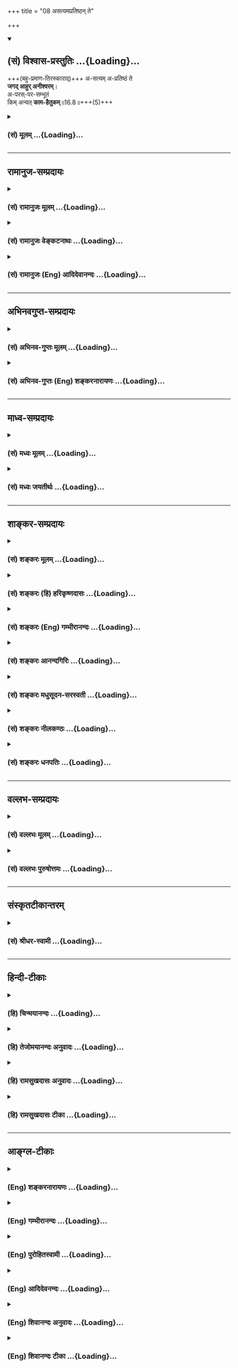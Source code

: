 +++
title = "08 असत्यमप्रतिष्ठन् ते"

+++
<div class="js_include" newlevelforh1="2" title="(सं) विश्वास-प्रस्तुतिः" unfilled url="/mahAbhAratam/vyAsaH/shlokashaH/06-bhIShma-parva/03-bhagavad-gItA-parva/saMskRtam/vishvAsa-prastutiH/16_daivAsura-sampad-vib/08_asatyamapratiShTh.md">
<details open><summary><h2>(सं) विश्वास-प्रस्तुतिः ...{Loading}...</h2></summary>

+++(बहु-प्रमाण-तिरस्काराद्)+++ अ-सत्यम् अ-प्रतिष्ठं ते  
**जगद् आहुर् अनीश्वरम्**।  
अ-परस्-पर-सम्भूतं  
किम् अन्यत् **काम-हैतुकम्**॥16.8॥+++(5)+++
</details>
</div>
<div class="js_include collapsed" newlevelforh1="3" title="(सं) मूलम्" unfilled url="/mahAbhAratam/vyAsaH/shlokashaH/06-bhIShma-parva/03-bhagavad-gItA-parva/saMskRtam/mUlam/16_daivAsura-sampad-vib/08_asatyamapratiShTh.md">
<details><summary><h3>(सं) मूलम् ...{Loading}...</h3></summary>

असत्यमप्रतिष्ठं ते जगदाहुरनीश्वरम्।  
अपरस्परसम्भूतं किमन्यत्कामहैतुकम्।।16.8।।
</details>
</div>


_________________
## रामानुज-सम्प्रदायः
<div class="js_include collapsed" newlevelforh1="3" title="(सं) रामानुजः मूलम्" unfilled url="/mahAbhAratam/vyAsaH/shlokashaH/06-bhIShma-parva/03-bhagavad-gItA-parva/saMskRtam/rAmAnujaH/mUlam/16_daivAsura-sampad-vib/08_asatyamapratiShTh.md">
<details><summary><h3>(सं) रामानुजः मूलम् ...{Loading}...</h3></summary>

।।16.8।।**असत्यं जगत्** एतत् सत्यशब्दनिर्दिष्टब्रह्मकार्यतया
ब्रह्मात्मकम् इति न आहुः। **अप्रतिष्ठं** तथा ब्रह्मणि प्रतिष्ठितम् इति न
वदन्ति। ब्रह्मणा अनन्तेन धृता हि पृथिवी; सर्वान् लोकान् बिभर्ति।
यथोक्तन्तेनेयं नागवर्येण शिरसा विधृता मही। बिभर्ति मालां लोकानां
सदेवासुरमानुषाम्।। (वि॰ पु॰ 2।5।27) इति।  
  
अनीश्वरं सत्यसंकल्पेन परब्रह्मणा सर्वेश्वरेण मया एतत् नियमितम् इति च न
वदन्ति। अहं सर्वस्यं प्रभवो मत्तः सर्वं प्रवर्तते। (गीता 10।8) इति हि
उक्तम्। वदन्ति च एवम् **अपरस्परसम्भूतं किम् अन्यत्** योषित्पुरुषयोः
परस्परसम्बन्धेन जातम् इदं मनुष्यपश्वादिकम् उपलभ्यते। अनेवंभूतं किम्
अन्यद् उपलभ्यते किञ्चिद् अपि न उपलभ्यते इत्यर्थः। अतः सर्वम् इदं जगत्
**कामहेतुकम्** इति।

</details>
</div>
<div class="js_include collapsed" newlevelforh1="3" title="(सं) रामानुजः वेङ्कटनाथः" unfilled url="/mahAbhAratam/vyAsaH/shlokashaH/06-bhIShma-parva/03-bhagavad-gItA-parva/saMskRtam/rAmAnujaH/venkaTanAthaH/16_daivAsura-sampad-vib/08_asatyamapratiShTh.md">
<details><summary><h3>(सं) रामानुजः वेङ्कटनाथः ...{Loading}...</h3></summary>

  
  
।।16.8।। एवं न सत्यस्याभाषणमात्रम् अपितु तद्विपरीतभाषणमस्तीत्यनन्तरमुच्यत
इत्याह -- किञ्चेति। असत्यशब्दोऽत्र न मिथ्यात्वपरः; तस्य
लोकोपलब्धिस्ववचनविरोधादिभिरेव प्रतिक्षिप्तत्वेन अतिस्थूलत्वात्; परमार्थं
स्थिरं चैश्वर्यमभिमत्य निरूढाभिनिवेशानामासुराणां
प्रपञ्चमिथ्यात्वकूटयुक्तिभिः प्रतार्यत्वासम्भवाच्च। यथा वयमनृतप्रायाः;
तथा सर्वं जगदिति प्राहुः (शं.) इति व्याख्याऽपि मन्दा; जगच्छब्दस्य
चेतनमात्रविषयत्वाभावात् निषेधानां चात्र
पूर्वोक्ताकारव्यतिरेकपरत्वात्;अप्रतिष्ठमनीश्वरम्
इतिवच्छास्त्रसिद्धप्रतिषेधपरत्वात्; असुराणां च शास्त्रप्रद्वेषशीलत्वात्।
अतोऽत्र शास्त्रसिद्धस्य प्रतिषेधपरोऽयं शब्दः। तच्च सत्यं ब्रह्मैवेति
सत्यं ज्ञानमनन्तं ब्रह्म \[तै.उ.2।1\] इत्यादिषु प्रसिद्धम्। छान्दोग्ये च
चेतनाचेतननियन्तृत्वेन ब्रह्मनामतयाऽसौ निरुक्तः -- तस्य ह वा एतस्य
ब्रह्मणो नाम सत्यमिति। तानि ह वा एतानि त्रीण्यक्षराणि; सत्; ति; यम्;
इति। तद्यत्सत्तदमृतम्। अथ यत्ति तन्मर्त्यमथ यद्यं तेनोभे यच्छति यदनेनोभे
यच्छति तस्माद्यमहरहर्वा एवंवित्स्वर्गं लोकमेति \[छां.उ.7।3।45\] इति।
अतोऽत्र कपिलगुरुकुमारिलजिनसुगतचार्वाकादिमतानुवर्तिन इवाब्रह्मात्मकं
जगदाहुरिति विवक्षामाह -- सत्यशब्देति। अप्रतिष्ठशब्देनापि
सर्वलोकविरोधादिभिः प्रत्यक्षसिद्धप्रतिष्ठानिषेधासम्भवाच्छास्त्रेषु
प्रतिष्ठात्वेन उपदिष्टसर्वप्रतिषेधविवक्षामाह -- तथेति। तदेवोदाहरणविशेषेण
विवृणोति -- ब्रह्मणाऽनन्तेनेति। एतेन प्रतिष्ठाशब्दस्य
धर्माधर्ममात्रपरत्वेन व्याख्या निरस्ता। सर्वाल्ँलोकान् बिभर्तीति स्वरूपतः
कार्यतश्चेति भावः। आदिकूर्मशेषदिङ्नागप्रभृतिभिर्मही विधृतेति
शास्त्रेणोक्ते हि हैतुकैरेवं जल्प्यतेधर्ता धरित्र्या यदि
कश्चिदन्यस्तस्यापरस्तस्य परस्ततोऽन्यः। एवं हि तेषामनवस्थितिः स्यात्ततो
हि भर्त्र्या भुव एव शक्तिः इति। वायुवेगवशाच्च भूभ्रमणवादं केचिदिच्छन्ति।
गुरुत्वान्नित्यपतनं च जैनाः। अनीश्वरशब्दोऽप्यत्र न
प्रतिमाराजादिलौकिकेश्वरप्रतिषेधार्थः; तैस्तत्प्रतिषेधाभावात्।
यथानुवदन्ति -- लोकव्यवहारसिद्ध इति चार्वाकाः इति। नच
ब्रह्मनिषेधमात्रार्थःअसत्यम् इत्यादिना पुनरुक्तेः। अतोऽत्र
व्युत्पत्त्यनुसारेणालौकिकनियन्तृनिषेधे तात्पर्यमित्याह --
सत्यसङ्कल्पेनेत्यादिना। अयस्कान्तादिवदचित्स्वभावजीवाजीवात्मकं सर्वं
जगदेतन्निरीश्वरमिति जैनादिदृष्ट्या धर्मादिमात्रवशाद्वा;परमेश्वरसंज्ञो
ज्ञः किमन्यो मय्यवस्थितः,इतिवदाभिमानिकेश्वरशासनाद्वा;
देशकालावच्छिन्नेश्वरसमुदायप्रवाहवशाद्वा जगत्प्रवृत्तिरिति हि
तत्तन्मतमिति भावः। नियमितमिति -- ये तु
मद्व्यतिरिक्तान्प्रजापतिपशुपतिप्रभृतीनपि परमेश्वरत्वेन कल्पयन्ति; त
आसुरा एवेति भावः।  
  
अन्येऽपि केचिदीश्वराः प्रवर्तका दृश्यन्ते; श्रूयन्ते च तत्कथं भगवतः
सर्वनियमनम् इत्यत्राह -- अहं सर्वस्येति। अन्येषामपि नियन्तॄणां
नियमनरूपप्रवृत्तिर्भगवदधीनैव। तथाच सूत्रितं -- कर्ता
शास्त्रार्थवत्त्वात् \[ब्र.सू.2।4।1\] इत्युपक्रम्यपरात्तु तच्छ्रुतेः
\[ब्र.सू.2।3।41\] इति। एवं त्रिभिर्जगत उत्पत्तिस्थितिप्रवृत्तीनां
परब्रह्माधीनत्वं नेच्छन्तीत्युक्तं भवति; तत्र जगदुत्पत्तेः प्रतिज्ञातं
ब्रह्मनैरपेक्ष्यमन्यतः सिद्धतयैवमुपपादयन्तीत्याह -- वदन्ति
चैवमिति। अपरस्पर -- इत्यादिकं न पूर्वेणैकवाक्यम्;किमन्यत्
इत्यादेरनन्वयात्क्लिष्टकल्पनादनुपपत्तेश्च। एतदेवैषामासुरत्वे पर्याप्तं;
किमन्यदुच्यते इति कल्पना अध्याहारादिग्रस्ता। वदन्ति चैवमिति तु
नाध्याहारादिविवक्षयोक्तम्;एतां दृष्टिम्  
  

</details>
</div>
<div class="js_include collapsed" newlevelforh1="3" title="(सं) रामानुजः (Eng) आदिदेवानन्दः" unfilled url="/mahAbhAratam/vyAsaH/shlokashaH/06-bhIShma-parva/03-bhagavad-gItA-parva/saMskRtam/rAmAnujaH/english/AdidevAnandaH/16_daivAsura-sampad-vib/08_asatyamapratiShTh.md">
<details><summary><h3>(सं) रामानुजः (Eng) आदिदेवानन्दः ...{Loading}...</h3></summary>

16.8 They maintain that the universe is 'without truth,' viz., they do not accept that this universe, which is the effect of Brahman denoted by the term Satya, has Brahman for its Self. They contend that it is bereft of any 'foundation,' viz., they do not accept that it has Brahman for its foundation. Brahman as Ananta supports the earth and bears all the worlds, as declared in 'This earth, sustained upon the head of this great serpent, supports in its turn, this garland of worlds, along with their men, demons and gods' (V.P., 2.5.27). They say that it is 'without a Lord,' viz. they don't accept that this universe is controlled by Me,
the Lord of all, the Supreme Brahman, whose will is always true. It has been already averred: 'I am the origin of all; from Me proceed everything' (10.8). And they also contend thus: 'What else can exist without mutual causation;' i.e., except by the union of the male and the female among men, beasts etc. What else exists apart from this nature;
The meaning is that nothing else is seen. Therefore the entire world is rooted in sexual lust.

</details>
</div>


_________________
## अभिनवगुप्त-सम्प्रदायः
<div class="js_include collapsed" newlevelforh1="3" title="(सं) अभिनव-गुप्तः मूलम्" unfilled url="/mahAbhAratam/vyAsaH/shlokashaH/06-bhIShma-parva/03-bhagavad-gItA-parva/saMskRtam/abhinava-guptaH/mUlam/16_daivAsura-sampad-vib/08_asatyamapratiShTh.md">
<details><summary><h3>(सं) अभिनव-गुप्तः मूलम् ...{Loading}...</h3></summary>

।।16.8।। असत्यमिति। न किञ्चित् दृष्टादन्यत् कार्यं विद्यते यत्रेति
अकिञ्चित्कम्।

</details>
</div>
<div class="js_include collapsed" newlevelforh1="3" title="(सं) अभिनव-गुप्तः (Eng) शङ्करनारायणः" unfilled url="/mahAbhAratam/vyAsaH/shlokashaH/06-bhIShma-parva/03-bhagavad-gItA-parva/saMskRtam/abhinava-guptaH/english/shankaranArAyaNaH/16_daivAsura-sampad-vib/08_asatyamapratiShTh.md">
<details><summary><h3>(सं) अभिनव-गुप्तः (Eng) शङ्करनारायणः ...{Loading}...</h3></summary>

16.8 Asatyam etc. \[It\] has nothing beyond : Here there is no other
thing beyond what is seen.

</details>
</div>


_________________
## माध्व-सम्प्रदायः
<div class="js_include collapsed" newlevelforh1="3" title="(सं) मध्वः मूलम्" unfilled url="/mahAbhAratam/vyAsaH/shlokashaH/06-bhIShma-parva/03-bhagavad-gItA-parva/saMskRtam/madhvaH/mUlam/16_daivAsura-sampad-vib/08_asatyamapratiShTh.md">
<details><summary><h3>(सं) मध्वः मूलम् ...{Loading}...</h3></summary>

।।16.8।। जगतः सत्यं; प्रतिष्ठा; ईश्वरश्च विष्णुस्तद्वैपरीत्येनाहुः।
तस्योपनिषत्सत्यस्य सत्यमिति प्राणा वै सत्यं तेषामेव सत्यम्
\[बृ.उ.2।1।20\] इति हि श्रुतिः। द्वे वा व ब्रह्मणो रूपे मूर्तं चा(चैवा)
मूर्तं च मर्त्यं चामृतं च स्थितं च यच्च सच्च त्यच्च \[बृ.उ.2।3।1\] इति।
तस्योपनिषत्सत्यस्य सत्यम् \[बृ.उ.2।1।20मैत्र्यु.6।32\] इति एष
ह्येवैतत्सादयति यामयति चेति इति प्राचीनशालाश्रुतिः। परस्परसम्भवो
ह्युक्तःअन्नाद्भवन्ति भूतानि \[3।14\] इत्यादिना।

</details>
</div>
<div class="js_include collapsed" newlevelforh1="3" title="(सं) मध्वः जयतीर्थः" unfilled url="/mahAbhAratam/vyAsaH/shlokashaH/06-bhIShma-parva/03-bhagavad-gItA-parva/saMskRtam/madhvaH/jayatIrthaH/16_daivAsura-sampad-vib/08_asatyamapratiShTh.md">
<details><summary><h3>(सं) मध्वः जयतीर्थः ...{Loading}...</h3></summary>

।।16.8।। न केवलं जगतो मिथ्यात्वादिवदतामसुरत्वंअसत्यमप्रतिष्ठं ते
इत्यनेनोच्यते किन्तु जगज्जन्मादिकारणं विष्णुं ये न मन्यन्ते तेषां
सर्वेषामपीति भावेनाह -- **जगत** इति। **तद्वैपरीत्येने**ति। न विद्यते
सत्यमस्येत्यादि। जगतः सत्यं विष्णुरित्यत्र श्रुतिमाह -- **तस्ये**ति।
तस्य विष्णोः सत्यस्य सत्यमिति। उपनिषद्रहस्यं नाम कथम् प्राणा
मूर्तामूर्तं जगदिति यावत्। सत्यमित्युच्यते। तेषां प्राणानामेष विष्णुः
सत्यमित्यर्थः। एवं चेज्जगतो मुख्यं सत्यत्वं न भवेत्; अन्यथा
निर्धारणायोगादित्यतो मूर्तामूर्तात्मकस्य जगतः सत्यत्वं तावदन्यथा
श्रुत्यैव व्याचष्टे -- **द्वे वा वे**ति। रूपे प्रतिमे। तत्र मूर्तं
स्थितमिति सदिति चोच्यते। अमूर्तं तु यदिति त्यदिति चोच्यत इत्यर्थः। तथा च
सच्च त्यच्च सत्त्यमित्युक्तं भवति। इदानीं जगतः सत्यत्वं विष्णोः श्रुत्या
व्याचष्टे -- **तस्ये**ति। सादयति विशरणादिकं प्रापयतीति सत्; यामयति
नियच्छतीति यं; सच्च तद्यं च सत्त्यमित्यर्थः। प्रतिष्ठेश्वरश्चेति
प्रसिद्धमेव। अपरस्परसम्भूतं इत्यस्यापरं परस्मात् सम्भूतमिति व्याख्यानमसत्
प्रतिषेधप्रकरणात्। अतः परस्परसम्भूतं न भवतीत्याहुरित्येव व्याख्येयम्।
स्यादेवम्; यदि परस्परसम्भवो भगवतोऽभिमतः स्यात् इत्यत आह --
**परस्परे**ति। यद्वाऽनेन परव्याख्यानासाधुत्वमुपपादयति। भगवता
परस्परसम्भवस्योक्तत्वात् तद्वचनं कथमासुरं इति। ईश्वराक्षेपे तात्पर्यमिति
चेत्; न पुनरुक्तिप्रसङ्गात्।

</details>
</div>


_________________
## शाङ्कर-सम्प्रदायः
<div class="js_include collapsed" newlevelforh1="3" title="(सं) शङ्करः मूलम्" unfilled url="/mahAbhAratam/vyAsaH/shlokashaH/06-bhIShma-parva/03-bhagavad-gItA-parva/saMskRtam/shankaraH/mUlam/16_daivAsura-sampad-vib/08_asatyamapratiShTh.md">
<details><summary><h3>(सं) शङ्करः मूलम् ...{Loading}...</h3></summary>

।।16.8।। --,**असत्यं** यथा वयम् अनृतप्रायाः तथा इदं जगत् सर्वम् असत्यम्;
**अप्रतिष्ठं** च न अस्य धर्माधर्मौ प्रतिष्ठा अतः अप्रतिष्ठं च; इति
**ते** आसुराः जनाः **जगत् आहुः; अनीश्वरम्** न च धर्माधर्मसव्यपेक्षकः
अस्य शासिता ईश्वरः विद्यते इति अतः अनीश्वरं जगत् आहुः। किं च;
**अपरस्परसंभूतं** कामप्रयुक्तयोः स्त्रीपुरुषयोः अन्योन्यसंयोगात् जगत्
सर्वं संभूतम्। **किमन्यत् कामहैतुकं** कामहेतुकमेव कामहैतुकम्। किमन्यत्
जगतः कारणम् न किञ्चित् अदृष्टं धर्माधर्मादि कारणान्तरं विद्यते जगतः काम
एव प्राणिनां कारणम् इति लोकायतिकदृष्टिः इयम्।।

</details>
</div>
<div class="js_include collapsed" newlevelforh1="3" title="(सं) शङ्करः (हि) हरिकृष्णदासः" unfilled url="/mahAbhAratam/vyAsaH/shlokashaH/06-bhIShma-parva/03-bhagavad-gItA-parva/saMskRtam/shankaraH/hindI/harikRShNadAsaH/16_daivAsura-sampad-vib/08_asatyamapratiShTh.md">
<details><summary><h3>(सं) शङ्करः (हि) हरिकृष्णदासः ...{Loading}...</h3></summary>

।।16.8।। तथा --, वे आसुर स्वभाववाले मनुष्य कहा करते हैं कि जैसे हम झूठसे
भरे हुए हैं; वैसे ही यह सारा संसार भी झूठा और प्रतिष्ठारहित है; अर्थात्
धर्मअधर्म आदि इसका कोई आधार नहीं है; अतः निराधार है तथा अनीश्वर है;
अर्थात् पुण्यपापकी अपेक्षासे इसका शासन करनेवाला कोई स्वामी नहीं है; अतः
यह जगत् बिना ईश्वरका है। तथा कामसे प्रेरित हुए स्त्रीपुरुषोंका आपसमें
संयोग हो जानेसे ही सारा जगत् उत्पन्न हुआ है; अतः इस जगत्का कारण काम ही
है; दूसरा और क्या हो सकता है अर्थात् ( इसका ) धर्मअधर्मादि कोई दूसरा
अदृष्ट कारण नहीं है; केवल काम ही प्राणियोंका कारण है। यह लोकायतिकों की
दृष्टि है।

</details>
</div>
<div class="js_include collapsed" newlevelforh1="3" title="(सं) शङ्करः (Eng) गम्भीरानन्दः" unfilled url="/mahAbhAratam/vyAsaH/shlokashaH/06-bhIShma-parva/03-bhagavad-gItA-parva/saMskRtam/shankaraH/english/gambhIrAnandaH/16_daivAsura-sampad-vib/08_asatyamapratiShTh.md">
<details><summary><h3>(सं) शङ्करः (Eng) गम्भीरानन्दः ...{Loading}...</h3></summary>

16.8 Te, they, the domoniacal persons; ahuh, say; that the jagat, world;
is asatyam, unreal-as we ourselves are prone to falsehood, so is this
whole world unreal; apratistham, it has no basis, it does not have
righteousness and unrighteousness as its basis; it is anisvaram, without
a God-nor is there a God who rules this (world) according to
rigtheousness and unrighteousness (of beings). Hence they say that the
world is godless. Moreover, it is aparaspara-sambhutam, born of mutual
union. The whole world is born of the union of the male and female
impelled by passion. (That union is) kama-haitukam, brought about by
passion. Kama-haitukam and kama-hetukam are the same. Kim anyat, what
other (cause can there be); There exists to other unseen cause such as
righteousness, unrigtheousness, etc. Certainly, the passion of living
beings is the cause of the world. This is the view of the materialists.

</details>
</div>
<div class="js_include collapsed" newlevelforh1="3" title="(सं) शङ्करः आनन्दगिरिः" unfilled url="/mahAbhAratam/vyAsaH/shlokashaH/06-bhIShma-parva/03-bhagavad-gItA-parva/saMskRtam/shankaraH/AnandagiriH/16_daivAsura-sampad-vib/08_asatyamapratiShTh.md">
<details><summary><h3>(सं) शङ्करः आनन्दगिरिः ...{Loading}...</h3></summary>

।।16.8।। असुराणां जनानां विशेषणान्तराण्यपि सन्तीत्याह -- **किञ्चेति।**
विद्यत इत्याहुरिति पूर्वेण संबन्धः। शास्त्रैकगम्यमदृष्टं निमित्तीकृत्य
प्रकृत्यधिष्ठात्रात्मकेन ब्रह्मणा रहितं जगदिष्यते चेत्कथं
तदुत्पत्तिरित्याशङ्क्याह -- **किञ्चेति।** किमन्यदित्यादेराक्षेपस्य
तात्पर्यमाह -- **न किंचिदिति।**

</details>
</div>
<div class="js_include collapsed" newlevelforh1="3" title="(सं) शङ्करः मधुसूदन-सरस्वती" unfilled url="/mahAbhAratam/vyAsaH/shlokashaH/06-bhIShma-parva/03-bhagavad-gItA-parva/saMskRtam/shankaraH/madhusUdana-sarasvatI/16_daivAsura-sampad-vib/08_asatyamapratiShTh.md">
<details><summary><h3>(सं) शङ्करः मधुसूदन-सरस्वती ...{Loading}...</h3></summary>

।।16.8।। ननु धर्माधर्मयोः प्रवृत्तिनिवृत्तिविषययोः प्रतिपादकं वेदाख्यं
प्रमाणमस्ति निर्दोषं भगवदाज्ञारूपं सर्वलोकप्रसिद्धं तदुपजीवीनि च
स्मृतिपुराणेतिहासादीनि सन्ति तत्कथं
प्रवृत्तिनिवृत्तितत्प्रमाणाद्यज्ञानं; ज्ञाने वाज्ञोल्लङ्घिनां शासितरि
भगवति सति कथं तदननुष्ठानेन शौचाचारादिरहितत्वं दुष्टानां शासितुर्भगवतोऽपि
लोकवेदप्रसिद्धत्वादत आह -- असत्यमिति। सत्यमबाधिततात्पर्यविषयं
तत्त्वावेदकं वेदाख्यं प्रमाणं तदुपजीवि पुराणादि च नास्ति तत्र तदसत्यम्।
वेदस्वरूपस्य प्रत्यक्षसिद्धत्वेऽपि तत्प्रामाण्यानभ्युपगमाद्विशिष्टाभावः।
अतएव नास्ति धर्माधर्मरूपा प्रतिष्ठा व्यवस्थाहेतुर्यस्य तदप्रतिष्ठम्। तथा
नास्ति शुभाशुभयोः कर्मणोः फलदातेश्वरो नियन्ता यस्य तदनीश्वरं ते आसुरा
जगदाहुः। बलवत्पापप्रतिबन्धाद्वेदस्य प्रामाण्यं ते न मन्यन्ते। ततश्च
तद्बोधितयोर्धर्माधर्मयोरीश्वरस्य चानङ्गीकाराद्यथेष्टाचरणेन ते
पुरुषार्थभ्रष्टा इत्यर्थः। शास्त्रैकसमधिगम्यधर्माधर्मसहायेन
प्रकृत्यधिष्ठात्रा परमेश्वरेण रहितं जगदिष्यते चेत्कारणाभावात्कथं
तदुत्पत्तिरित्याशङ्क्याह -- अपरस्परेति। अपरस्परसंभूतं कामप्रयुक्तयोः
स्त्रीपुंसयोरन्योन्यसंयोगात्संभूतं जगत्कामहैतुकं कामहेतुकमेव कामहैतुकं
कामातिरिक्तकारणशून्यम्। ननु धर्माद्यप्यस्ति कारणं नेत्याह -- किमन्यदिति।
अन्यददृष्टं कारणं किमस्ति नास्त्येवेत्यर्थः। अदृष्टाङ्गीकारेऽपि
क्वचिद्गत्वा स्वभावे पर्यवसानात्स्वाभाविकमेव जगद्वैचित्र्यमस्तु दृष्टे
संभवत्यदृष्टकल्पनानवकाशात्। अतः कामएव प्राणिनां कारणं
नान्यददृष्टेश्वरादीत्याहुरिति लोकायतिकदृष्टिरियम्।

</details>
</div>
<div class="js_include collapsed" newlevelforh1="3" title="(सं) शङ्करः नीलकण्ठः" unfilled url="/mahAbhAratam/vyAsaH/shlokashaH/06-bhIShma-parva/03-bhagavad-gItA-parva/saMskRtam/shankaraH/nIlakaNThaH/16_daivAsura-sampad-vib/08_asatyamapratiShTh.md">
<details><summary><h3>(सं) शङ्करः नीलकण्ठः ...{Loading}...</h3></summary>

।।16.8।। असत्यं सत्यवर्जितं जगत्प्राणिजातम्। तथाऽप्रतिष्ठं धर्माधर्माख्या
प्रतिष्ठा आश्रयस्तच्छून्यम्। अनीश्वरं अनियन्तृकं आहुः।
अपरस्परसंभूतंअपरस्पराः क्रियासातत्ये इति सुट्।
बीजाङ्कुरवत्परस्परकारणीभूतानां धर्माधर्मतद्वासनानां यत्सातत्यं
तस्मात्संभूतं। किमन्यल्लोकेऽस्ति न किञ्चिदपि धर्माद्यपेक्षया उत्पद्यते;
किंतु सर्वं कामहैतुकं स्त्रीपुंसयोर्मिथुनीभावः कामस्तदुत्थमेव।
स्वभावादेव जन्तुर्जायते न त्वदृष्टादित्यर्थः।

</details>
</div>
<div class="js_include collapsed" newlevelforh1="3" title="(सं) शङ्करः धनपतिः" unfilled url="/mahAbhAratam/vyAsaH/shlokashaH/06-bhIShma-parva/03-bhagavad-gItA-parva/saMskRtam/shankaraH/dhanapatiH/16_daivAsura-sampad-vib/08_asatyamapratiShTh.md">
<details><summary><h3>(सं) शङ्करः धनपतिः ...{Loading}...</h3></summary>

।।16.8।। किंच असत्यं यथा वयमनृतप्रायास्तथेदं
जगदप्यसत्यमबाधितप्रमाणशून्यत्वादनृतप्रायम्। अप्रतिष्ठं न विद्यते
धर्माधर्मौ प्रतिष्ठा व्यवस्थाहेतुर्यस्य तत्तथा धर्माधर्मसापेक्षोऽस्य
शासितेश्वरो न विद्यते इत्यनीश्वरमाहुः। ननु धर्माधर्मतदध्याक्षाभावे
जगदुत्पत्तिं कथमाहुरीति तत्राह। अपरस्परसंभूतं परापरशब्दावन्यशब्दपर्यायौ।
कामप्रयुक्तयोः स्त्रीपुरुषोरन्योन्यसङ्गज्जातं काम एव हेतुर्यस्य
तत्काममहेतुकं किमन्यत्कामादन्यत् किंचिददृष्टं धर्मादिकारणान्तरं जगतो न
विद्यते किंतु काम एवस्त्रीपुरुषयोः सङ्गहेतुः सर्वस्य जगतः कारणमिति
लौकायतिकदृष्टिरियम्। यत्तुअपरस्पराः क्रियासातत्ये इति सुट्।
बीजाङ्कुरवत्परस्परकारणीभूतानां धर्माधर्मवासनानां धर्माधर्मवासनानां
यत्सातत्यं तस्मात्संभूतं किमन्यल्लोकेऽस्ति। न किंचिदपि धर्माद्येपेक्षया
उत्पद्यते किंतु सर्वं कामहेतुकं स्त्रीपुरुषयोर्मिथुनीभावः
कामस्तदुत्थस्वभावादेव जन्तुर्जायते न त्वदृष्टादित्यन्ये तदुपेक्ष्यम्।
अप्रतिष्ठमित्यनेन पौनरुक्त्यापादकस्य क्लिष्टल्पनस्यान्याय्यत्वात्।

</details>
</div>


_________________
## वल्लभ-सम्प्रदायः
<div class="js_include collapsed" newlevelforh1="3" title="(सं) वल्लभः मूलम्" unfilled url="/mahAbhAratam/vyAsaH/shlokashaH/06-bhIShma-parva/03-bhagavad-gItA-parva/saMskRtam/vallabhaH/mUlam/16_daivAsura-sampad-vib/08_asatyamapratiShTh.md">
<details><summary><h3>(सं) वल्लभः मूलम् ...{Loading}...</h3></summary>

।।16.8।। किञ्चासत्यमिति। त्वमेक एवास्य सतः प्रसूतिःसत्यस्य सत्यं इति
भागवतवाक्यात्,\[10।2।2826\] सदेव सोम्येदमग्र आसीत् \[छां.उ.6।2।1\]
तत्सत्यमित्याचक्षते \[तैत्ति.2।6\] इत्यादिश्रुतेश्च। सत्यं
परमकाष्ठापन्नसत्यवस्तुकृतिसाध्यत्वात्तदात्मकं जगदेतत्तदसुरा असत्यमाहुः
मायास्वाज्ञानकल्पितत्वादियुक्तिभिः। तथासति तन्मध्यपातिवेदतदुदितसाधनानि
व्यर्थानि स्युः; अनुपादेयानि च। न हि खपुष्पशशशृङ्गादिभिर्व्यवहार
उपपद्यतेऽसत्त्वादित्यर्थः। तथाऽप्रतिष्ठं ब्रह्मणि न प्रतिष्ठा यस्य तथेति
वदन्ति। अनीश्वरं च सत्यसङ्कल्पेन पुरुषोत्तमस्वरूपेण विभुना नियमितं न
वदन्ति। मया तूक्तं -- अहं सर्वस्य प्रभवो मत्तः सर्वं प्रवृर्त्तते
\[10।8\] इति। अहमेवात्मनाऽऽत्मानं सृजे हन्म्यनुपालये इति च। ते तु वदन्ति
चैवम् -- अपरस्परसम्भूतं अपरस्परसम्भूतयोरन्योन्यसङ्गतयोः
प्रकृतिरूपयोषित्पुरुषयोः परस्परसम्बन्धेन जातमिदं
मनुष्यपश्वाद्युपलभ्यतेऽनेवम्भूतं किमन्यत् किञ्चिदपि नोपलभ्यत इति। अतः
सर्वमिदं जगत्कामहैतुकमिति वदन्ति सहजासुराः।

</details>
</div>
<div class="js_include collapsed" newlevelforh1="3" title="(सं) वल्लभः पुरुषोत्तमः" unfilled url="/mahAbhAratam/vyAsaH/shlokashaH/06-bhIShma-parva/03-bhagavad-gItA-parva/saMskRtam/vallabhaH/puruShottamaH/16_daivAsura-sampad-vib/08_asatyamapratiShTh.md">
<details><summary><h3>(सं) वल्लभः पुरुषोत्तमः ...{Loading}...</h3></summary>

  
  
।।16.8।। किञ्च। असत्यं वेदपुराणाद्यप्रमाणम्; अप्रतिष्ठं अव्यवस्थितम्;
अनीश्वरं न विद्यते ईश्वरः कर्ता यस्य तादृशं जगत् ते असुरा आहुः वदन्ति।
ननु कर्त्रभावेन कथमुत्पत्तिं वदन्ति इत्याह -- अपरस्परेति। अपरश्च
परश्चेत्यपरस्परं स्त्रीपुरुषसंयोगस्ततो जातं कामहैतुकं स्त्रीपुरुषयोः काम
एव हेतुर्यस्य तादृशम्। अन्यत् एतदतिरिक्तं किं कारणम् न किमपीत्यर्थः।  
  

</details>
</div>


_________________
## संस्कृतटीकान्तरम्
<div class="js_include collapsed" newlevelforh1="3" title="(सं) श्रीधर-स्वामी" unfilled url="/mahAbhAratam/vyAsaH/shlokashaH/06-bhIShma-parva/03-bhagavad-gItA-parva/saMskRtam/shrIdhara-svAmI/16_daivAsura-sampad-vib/08_asatyamapratiShTh.md">
<details><summary><h3>(सं) श्रीधर-स्वामी ...{Loading}...</h3></summary>

।।16.8।। ननु वेदोक्तयोर्धर्माधर्मयोः प्रवृत्तिं निवृत्तिं च कथं न विदुः;
कुतो वा धर्माधर्मयोरनङगीकारे जगतः सुखदुःखादिव्यवस्था स्यात्; कथं वा
शौचाचारादिविषया ईश्वराज्ञामतिवर्तेरन्; ईश्वरानङ्गीकारे च कुतो
जगदुत्पत्तिः स्यादतआह **--** **असत्यमिति।** नास्ति सत्यं
वेदपुराणादिप्रमाणं यस्मिंस्तादृशं जगदाहुः। वेदादीनां प्रामाण्यं न
मन्यन्त इत्यर्थः। तदुक्तम् -- त्रयो वेदस्य कर्तालो भण्डधूर्तनिशाचराः
इत्यादि। अत एव नास्ति धर्माधर्मरूपा प्रतिष्ठा व्यवस्थाहेतुर्यस्य तत्।
स्वाभाविकं जगद्वैचित्र्यमाहुरित्यर्थः। अत एव नास्तीश्वरः कर्ता
व्यवस्थापकश्च यस्य तादृशं जगदाहुः। तर्हि कुतोऽस्य जगत उत्पत्तिं
वदन्तीत्यत आह -- अपरस्परसंभूतमिति। अपरश्च परश्चेत्यपरस्परं
अपरस्परतोऽन्योन्यतः स्त्रीपुरुषमिथुनात्संभूतं जगत् किमन्यत्कारणमस्य;
नास्त्यन्यत्किंचित्; किंतु कामहैतुकम्। स्त्रीपुरुषयोः काम एव प्रवाहरूपेण
हेतुरस्येत्याहुरित्यर्थः।

</details>
</div>


_________________
## हिन्दी-टीकाः
<div class="js_include collapsed" newlevelforh1="3" title="(हि) चिन्मयानन्दः" unfilled url="/mahAbhAratam/vyAsaH/shlokashaH/06-bhIShma-parva/03-bhagavad-gItA-parva/hindI/chinmayAnandaH/16_daivAsura-sampad-vib/08_asatyamapratiShTh.md">
<details><summary><h3>(हि) चिन्मयानन्दः ...{Loading}...</h3></summary>

।।16.8।। आसुरी लोगों के वर्णन में हम ऐसे नितान्त संशयी और भौतिकवादी
पुरुष को पहचान सकते हैं; जो जीवन की ओर केवल अपनी सीमित बुद्धि के
दृष्टिकोण से ही देखता है। इसलिए; स्वाभाविक ही है कि वह न जीवन का कोई चरम
लक्ष्य देख पाता है; और न ही इस अनित्य और परस्पर असंबद्ध प्रतीत होने वाली
घटनाओं से पूर्ण जगत् का कोई नित्य अधिष्ठान स्वीकार कर पाता है। इन
भौतिकवादियों की बुद्धि प्रखर होती है और वे स्वतन्त्र और मौलिक विचार करने
में समर्थ होते हैं। इन लोगों को अल्प मार्गदर्शन की आवश्यकता होती है;
जिससे कि वे अपनी सीमित बुद्धि के परे भी देख सकें। इस श्लोक में भौतिकवादी
दृष्टिकोण का वर्णन किया गया है। भौतिकवादी वैज्ञानिक पद्धति से जगत् का
निरीक्षण और विश्लेषण करते हैं; फिर भी वे उस सत्य को नहीं पहचान पाते; जो
इस विश्व को धारण किये हुए है। वे परिवर्तनों को देखतें हैं; और इस सतत
परिवर्तन को ही वे जगत् समझ लेते हैं; जिसके लिए किसी नित्य; अविकारी
अधिष्ठान का होना वे नहीं मानते हैं। परन्तु; वैज्ञानिक भी अब स्वीकार करते
हैं कि नित्य; अपरिवर्तनशील अधिष्ठान के बिना न जगत् में परिवर्तन हो सकता
है और न ही वह ज्ञात हो सकता है। परिवर्तन तो एक सापेक्ष घटना मात्र है। एक
स्थिर और गतिशून्य पर्दे के बिना चलचित्र का प्रक्षेपण नहीं किया जा सकता
और नदी के स्थिर तल के बिना जल का अखण्ड प्रवाह नहीं बना रह सकता। उसी
प्रकार अधिष्ठान के बिना आभास नहीं हो सकता। सम्पूर्ण जगत् का यह आश्रय ही
सत्य कहलाता है परन्तु आसुरी स्वभाव के लोगों के अनुसार; जगत् निराश्रय है;
सत्यरहित है। अनीश्वरम् जगत् का कोई अधिष्ठान नहीं है तब कमसेकम; क्या कोई
सर्वज्ञ सर्वशासक है; जो जगत् की घटनाओं को नियन्त्रित करता है भोगवादी
लोगों के अनुसार ऐसा कोई नियन्ता और निर्माता नहीं है। न सृष्टिकर्ता है और
न पालनकर्ता ही है। इनके मतानुसार यह सम्पूर्ण चराचर जगत् केवल महाभूतों के
परम्पर संबंध से उत्पन्न हुआ है और यह संबंध जिस किसी रूप में परिणित होता
है; वह केवल संयोग की बात है; और न कि उसके पार्श्व में कोई नियम है।
प्राणियों की उत्पत्ति का एकमात्र कारण है; कामवासना। आधुनिक मनोवैज्ञानिक
भी इस बात पर बल देते हैं कि कामवासना ही अन्य समस्त वृत्तियों की जननी है;
जिसके कारण समस्त घटनाएं घट रही हैं और जीवन की समस्त उपलब्धियाँ संभव,होती
हैं। आसुरी लोगों के दृष्टिकोण को दर्शाने के पश्चात् भगवान् श्रीकृष्ण ऐसे
लोगों के भाग्य के प्रति सहानुभूति अनुभव करते हुए उनके कर्मों को बताते
हैं

</details>
</div>
<div class="js_include collapsed" newlevelforh1="3" title="(हि) तेजोमयानन्दः अनुवादः" unfilled url="/mahAbhAratam/vyAsaH/shlokashaH/06-bhIShma-parva/03-bhagavad-gItA-parva/hindI/tejomayAnandaH/anuvAdaH/16_daivAsura-sampad-vib/08_asatyamapratiShTh.md">
<details><summary><h3>(हि) तेजोमयानन्दः अनुवादः ...{Loading}...</h3></summary>

।।16.8।। वे कहते हैं कि यह जगत् आश्रयरहित, असत्य और ईश्वर रहित है, यह
(स्त्रीपुरुष के) परस्पर कामुक संबंध से ही उत्पन्न हुआ है, और (इसका कारण)
क्या हो सकता है;

</details>
</div>
<div class="js_include collapsed" newlevelforh1="3" title="(हि) रामसुखदासः अनुवादः" unfilled url="/mahAbhAratam/vyAsaH/shlokashaH/06-bhIShma-parva/03-bhagavad-gItA-parva/hindI/rAmasukhadAsaH/anuvAdaH/16_daivAsura-sampad-vib/08_asatyamapratiShTh.md">
<details><summary><h3>(हि) रामसुखदासः अनुवादः ...{Loading}...</h3></summary>

।।16.8।। वे कहा करते हैं कि संसार असत्य, अप्रतिष्ठित और बिना ईश्वरके
अपने-आप केवल स्त्री-पुरुषके संयोगसे पैदा हुआ है। इसलिये काम ही इसका कारण
है, और कोई कारण नहीं है।

</details>
</div>
<div class="js_include collapsed" newlevelforh1="3" title="(हि) रामसुखदासः टीका" unfilled url="/mahAbhAratam/vyAsaH/shlokashaH/06-bhIShma-parva/03-bhagavad-gItA-parva/hindI/rAmasukhadAsaH/TIkA/16_daivAsura-sampad-vib/08_asatyamapratiShTh.md">
<details><summary><h3>(हि) रामसुखदासः टीका ...{Loading}...</h3></summary>

।।16.8।।***व्याख्या --***  **असत्यम् --** आसुर स्वभाववाले पुरुष कहा
करते हैं कि यह जगत् असत्य है अर्थात् इसमें कोई भी बात सत्य नहीं है।
जितने भी यज्ञ; दान; तप; ध्यान; स्वाध्याय; तीर्थ; व्रत आदि शुभकर्म किये
जाते हैं; उनको वे सत्य नहीं मानते। उनको तो वे एक बहकावा मानते हैं।  
  
**अप्रतिष्ठं ते जगदाहुरनीश्वरम् --** संसारमें आस्तिक पुरुषोंकी धर्म;
ईश्वर; परलोक **(टिप्पणी प₀ 896.1)**। (पुनर्जन्म) आदिमें श्रद्धा होती है।
परन्तु वे आसुर मनुष्य धर्म; ईश्वर आदिमें श्रद्धा नहीं रखते अतः वे ऐसा
मानते हैं कि इस संसारमें धर्मअधर्म; पुण्यपाप आदिकी कोई प्रतिष्ठा --
मर्यादा नहीं है। इस जगत्को वे बिना मालिकका कहते हैं अर्थात् इस जगत्को
रचनेवाला; इसका शासन करनेवाला; यहाँपर किये हुए पापपुण्योंका फल
भुगतानेवाला कोई (ईश्वर) नहीं है **(टिप्पणी प₀ 816.2)**। **अपरस्परसम्भूतं
किमन्यत् कामहैतुकम् --** वे कहते हैं कि स्त्रीको पुरुषकी और पुरुषको
स्त्रीकी कामना हो गयी। अतः उन दोनोंके परस्पर संयोगसे यह संसार पैदा हो
गया। इसलिये काम ही इस संसारका हेतु है। इसके लिये ईश्वर; प्रारब्ध आदि
किसीकी क्या जरूरत है ईश्वर आदिको इसमें कारण मानना ढकोसला है; केवल
दुनियाको बहकाना है।  
  
***सम्बन्ध --***  जहाँ सद्भाव लुप्त हो जाते हैं; वहाँ सद्विचार काम
नहीं करते अर्थात् सद्विचार प्रकट ही नहीं होते -- इसको अब आगेके श्लोकमें
बताते हैं।

</details>
</div>


_________________
## आङ्ग्ल-टीकाः
<div class="js_include collapsed" newlevelforh1="3" title="(Eng) शङ्करनारायणः" unfilled url="/mahAbhAratam/vyAsaH/shlokashaH/06-bhIShma-parva/03-bhagavad-gItA-parva/english/shankaranArAyaNaH/16_daivAsura-sampad-vib/08_asatyamapratiShTh.md">
<details><summary><h3>(Eng) शङ्करनारायणः ...{Loading}...</h3></summary>

16.8. They say that this world is without truth; has no basis; and has no Lord; this is born not on the basis of the mutual cause-and-effect-relation \[of the things\]; it has nothing \[beyond\]
and has no cause.

</details>
</div>
<div class="js_include collapsed" newlevelforh1="3" title="(Eng) गम्भीरानन्दः" unfilled url="/mahAbhAratam/vyAsaH/shlokashaH/06-bhIShma-parva/03-bhagavad-gItA-parva/english/gambhIrAnandaH/16_daivAsura-sampad-vib/08_asatyamapratiShTh.md">
<details><summary><h3>(Eng) गम्भीरानन्दः ...{Loading}...</h3></summary>

16.8 They say that the world is unreal, it has no basis, it is without a God. It is born of mutual union brought about by passion! What other
(cause can there be);

</details>
</div>
<div class="js_include collapsed" newlevelforh1="3" title="(Eng) पुरोहितस्वामी" unfilled url="/mahAbhAratam/vyAsaH/shlokashaH/06-bhIShma-parva/03-bhagavad-gItA-parva/english/purohitasvAmI/16_daivAsura-sampad-vib/08_asatyamapratiShTh.md">
<details><summary><h3>(Eng) पुरोहितस्वामी ...{Loading}...</h3></summary>

16.8 They say the universe is an accident with no purpose and no God.
Life is created by sexual union, a product of lust and nothing else.

</details>
</div>
<div class="js_include collapsed" newlevelforh1="3" title="(Eng) आदिदेवनन्दः" unfilled url="/mahAbhAratam/vyAsaH/shlokashaH/06-bhIShma-parva/03-bhagavad-gItA-parva/english/AdidevanandaH/16_daivAsura-sampad-vib/08_asatyamapratiShTh.md">
<details><summary><h3>(Eng) आदिदेवनन्दः ...{Loading}...</h3></summary>

16.8 They maintain: 'The universe is without truth, without any foundation and without a Lord (Isvara). What else can exist without mutual causation; It has lust for its cause.'

</details>
</div>
<div class="js_include collapsed" newlevelforh1="3" title="(Eng) शिवानन्दः अनुवादः" unfilled url="/mahAbhAratam/vyAsaH/shlokashaH/06-bhIShma-parva/03-bhagavad-gItA-parva/english/shivAnandaH/anuvAdaH/16_daivAsura-sampad-vib/08_asatyamapratiShTh.md">
<details><summary><h3>(Eng) शिवानन्दः अनुवादः ...{Loading}...</h3></summary>

16.8 They say, "This universe is without truth, without (moral) basis,
without a God, brought about by mutual union, with lust for its cause;
what else;"

</details>
</div>
<div class="js_include collapsed" newlevelforh1="3" title="(Eng) शिवानन्दः टीका" unfilled url="/mahAbhAratam/vyAsaH/shlokashaH/06-bhIShma-parva/03-bhagavad-gItA-parva/english/shivAnandaH/TIkA/16_daivAsura-sampad-vib/08_asatyamapratiShTh.md">
<details><summary><h3>(Eng) शिवानन्दः टीका ...{Loading}...</h3></summary>

16.8 असत्यम् without truth; अप्रतिष्ठम् without (moral) basis; ते they;
जगत् the world; आहुः say; अनीश्वरम् without a God; अपरस्परसम्भूतम्
brought about by mutual union; किम् what; अन्यत else; कामहैतुकम् with lust for its cause.Commentary They hold that the universe is without any substratum or support or an undying basic reality.This is a description of the opinion of atheists like the Charvakas and other materialists.
They do not believe in the existence of Brahman Who is the support of this world. They do not even accept the existence of an Isvara in this world. They say We are unreal. Therefore this world also is unreal; the scriptures which declare the truth are also unreal. What else but lust can be the cause of this universe Sexual passion is the sole cause of all living creatures. There is no such thing as the theory of Karma. The whole world is caused by the mutual union of man and woman under the impulse of lust. There is neither virtue nor vice. There is no Lord Who dispenses the fruits of actions of the individuals according to virtue and vice. Dharma and Adharma are not the basis of this world. Sexual desire is the sole basis for this universe. This world is a world of chance. They are not endowed with the faculty of introspection. They are ignorant of the field (Nature) and knower of the field (God).Mutual union Sexual union it may mean the union of atoms. The world arose from the combination of atoms according to the Vaiseshikas.

</details>
</div>
